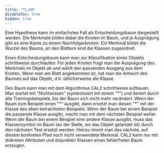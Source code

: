 ```yaml
---
title: "TL;DR"
disableToc: true
hidden: true
---
```



Eine Hypothese kann im einfachsten Fall als Entscheidungsbaum dargestellt werden. Die Merkmale bilden
dabei die Knoten im Baum, und je Ausprägung gibt es eine Kante zu einem Nachfolgerknoten. Ein Merkmal
bildet die Wurzel des Baums, an den Blättern sind die Klassen zugeordnet.

Einen Entscheidungsbaum kann man zur Klassifikation eines Objekts schrittweise durchlaufen: Für jeden
Knoten fragt man die Ausprägung des Merkmals im Objekt ab und wählt den passenden Ausgang aus dem Knoten.
Wenn man am Blatt angekommen ist, hat man die Antwort des Baumes auf das Objekt, d.h. üblicherweise die
Klasse.

Den Baum kann man mit dem Algorithmus CAL2 schrittweise aufbauen. Man startet mit "Nichtwissen" (symbolisiert
mit einem "\*") und iteriert durch alle Trainingsbeispiele, bis der Baum sich nicht mehr verändert. Wenn
der Baum zum Beispiel einen "\*" ausgibt, dann ersetzt man diesen "\*" mit der Klasse des eben betrachteten
Beispiels. Wenn der Baum bei einem Beispiel die passende Klasse ausgibt, macht man mit dem nächsten Beispiel
weiter. Wenn der Baum bei einem Beispiel eine andere Klasse ausgibt, muss das Klassensymbol im Baum (an
der Stelle, wo das Objekt gelandet ist) durch den nächsten Test ersetzt werden: Hierzu nimmt man das nächste,
auf diesem konkreten Pfad noch nicht verwendete Merkmal. CAL2 kann nur mit diskreten Attributen und disjunkten
Klassen einen fehlerfreien Baum erzeugen.
